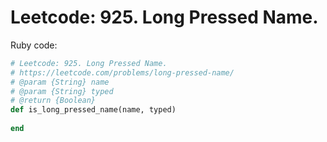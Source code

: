 # Leetcode: 925. Long Pressed Name.

Ruby code:
```Ruby
# Leetcode: 925. Long Pressed Name.
# https://leetcode.com/problems/long-pressed-name/
# @param {String} name
# @param {String} typed
# @return {Boolean}
def is_long_pressed_name(name, typed)
    
end
```
